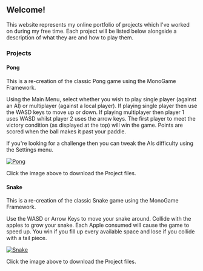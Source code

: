<head>
  <link rel="shortcut icon" type="image/png" href="assets/icon/JPFavicon.png">
</head>

## Welcome!
This website represents my online portfolio of projects which I've worked on during my free time. Each project will be listed below alongside a description of what they are and how to play them. 

### Projects
#### Pong
This is a re-creation of the classic Pong game using the MonoGame Framework. 

Using the Main Menu, select whether you wish to play single player (against an AI) or multiplayer (against a local player). If playing single player then use the WASD keys to move up or down. If playing multiplayer then player 1 uses WASD whilst player 2 uses the arrow keys. The first player to meet the victory condition (as displayed at the top) will win the game. Points are scored when the ball makes it past your paddle. 

If you're looking for a challenge then you can tweak the AIs difficulty using the Settings menu. 

<a href="{{site.baseurl | prepend: site.url}}assets/files/Pong.zip"><img src="{{site.baseurl | prepend: site.url}}assets/images/pong.gif" alt="Pong"/></a>

Click the image above to download the Project files. 

#### Snake
This is a re-creation of the classic Snake game using the MonoGame Framework. 

Use the WASD or Arrow Keys to move your snake around. Collide with the apples to grow your snake. Each Apple consumed will cause the game to speed up. You win if you fill up every available space and lose if you collide with a tail piece. 

<a href="{{site.baseurl | prepend: site.url}}assets/files/Snake.zip"><img src="{{site.baseurl | prepend: site.url}}assets/images/snake.gif" alt="Snake"/></a>

Click the image above to download the Project files. 
